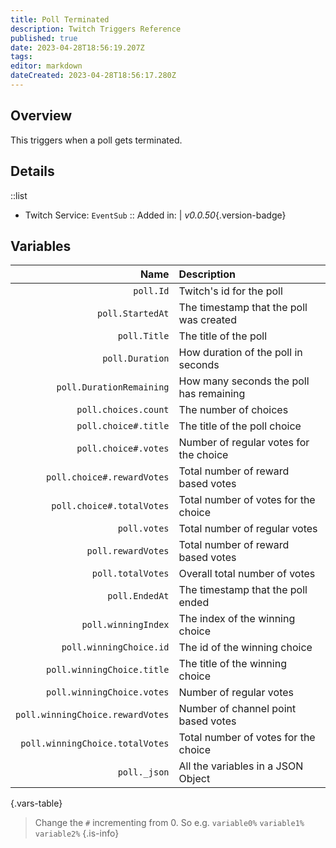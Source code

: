 ```yaml
---
title: Poll Terminated
description: Twitch Triggers Reference
published: true
date: 2023-04-28T18:56:19.207Z
tags: 
editor: markdown
dateCreated: 2023-04-28T18:56:17.280Z
---
```


## Overview
This triggers when a poll gets terminated.

## Details
::list
- Twitch Service: `EventSub`
::
Added in: | *v0.0.50*{.version-badge}

## Variables
Name | Description
----:|:------------
`poll.Id` | Twitch's id for the poll
`poll.StartedAt` | The timestamp that the poll was created
`poll.Title` | The title of the poll
`poll.Duration` | How duration of the poll in seconds
`poll.DurationRemaining` | How many seconds the poll has remaining
`poll.choices.count` | The number of choices
`poll.choice#.title` | The title of the poll choice
`poll.choice#.votes` | Number of regular votes for the choice
`poll.choice#.rewardVotes` | Total number of reward based votes
`poll.choice#.totalVotes` | Total number of votes for the choice
`poll.votes` | Total number of regular votes
`poll.rewardVotes` | Total number of reward based votes
`poll.totalVotes` | Overall total number of votes
`poll.EndedAt` | The timestamp that the poll ended
`poll.winningIndex` | The index of the winning choice
`poll.winningChoice.id` | The id of the winning choice
`poll.winningChoice.title` | The title of the winning choice
`poll.winningChoice.votes` | Number of regular votes
`poll.winningChoice.rewardVotes` | Number of channel point based votes
`poll.winningChoice.totalVotes` | Total number of votes for the choice
`poll._json` | All the variables in a JSON Object
{.vars-table}

> Change the `#` incrementing from 0. So e.g. `variable0%` `variable1%` `variable2%`
{.is-info}